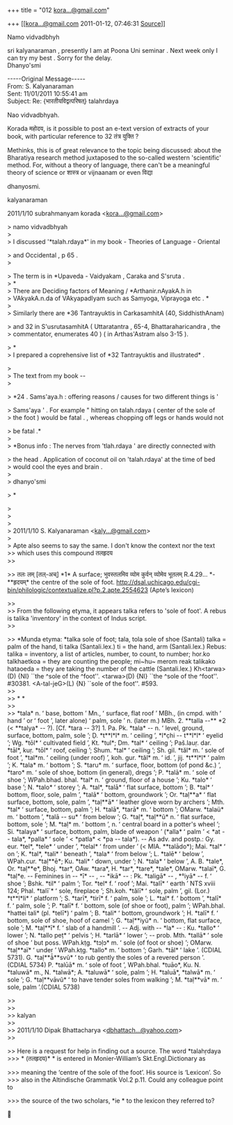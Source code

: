 +++
title = "012 kora...@gmail.com"

+++
[[kora...@gmail.com	2011-01-12, 07:46:31 [Source](https://groups.google.com/g/bvparishat/c/QqnLmPZFyqk)]]



Namo vidvadbhyh

sri kalyanaraman , presently I am at Poona Uni seminar . Next week only I can try my best . Sorry for the delay.  
Dhanyo'smi

  
-----Original Message-----  
From: S. Kalyanaraman  
Sent: 11/01/2011 10:55:41 am  
Subject: Re: {भारतीयविद्वत्परिषत्} talahrdaya

Nao vidvadbhyah.

Korada महोदय, is it possible to post an e-text version of extracts of your  
book, with particular reference to 32 तंत्र युक्ति ?

Methinks, this is of great relevance to the topic being discussed: about the  
Bharatiya research method juxtaposed to the so-called western 'scientific'  
method. For, without a theory of language, there can't be a meaningful  
theory of science or शास्त्र or vijnaanam or even विद्या

dhanyosmi.

kalyanaraman

  
2011/1/10 subrahmanyam korada \<[kora...@gmail.com]()\>

\> namo vidvadbhyah  
\>  
\> I discussed '\*talah.rdaya\*' in my book - Theories of Language - Oriental

  
\> and Occidental , p 65 .  
\>  

\> The term is in \*Upaveda - Vaidyakam , Caraka and S'sruta .  
\> \*  
\> There are Deciding factors of Meaning / \*Arthanir.nAyakA.h in  
\> VAkyakA.n.da of VAkyapadIyam such as Samyoga, Viprayoga etc . \*  
\>  
\> Similarly there are \*36 Tantrayuktis in CarkasamhitA (40, SiddhisthAnam)

  
\> and 32 in S'usrutasamhitA ( Uttaratantra , 65-4, Bhattaraharicandra , the  
\> commentator, enumerates 40 ) ( in Arthas'Astram also 3-15 ).  

\> \*  
\> I prepared a coprehensive list of \*32 Tantrayuktis and illustrated\* .

  
\>  
\> The text from my book --  
\>  

\> \*24 . Sams'aya.h : offering reasons / causes for two different things is '

  
\> Sams'aya ' . For example " hitting on talah.rdaya ( center of the sole of  
\> the foot ) would be fatal . , whereas chopping off legs or hands would not  

\> be fatal .\*  
\>  
\> \*Bonus info : The nerves from 'tlah.rdaya ' are directly connected with

  
\> the head . Application of coconut oil on 'talah.rdaya' at the time of bed  
\> would cool the eyes and brain .  
\>  
\> dhanyo'smi  

\> \*

  
\>  
\>  
\>  
\> 2011/1/10 S. Kalyanaraman \<[kaly...@gmail.com]()\>  
\>  
\> Apte also seems to say the same. I don't know the context nor the text  
\>\> which uses this compound तलहृदय  
\>\>  

\>\> तलः लम् \[तल्-अच्\] \*1\* A surface; भुवस्तलमिव व्योम कुर्वन् व्योमेव भूतलम् R.4.29… \*-\*\*हृदयम्\* the centre of the sole of foot. <http://dsal.uchicago.edu/cgi-bin/philologic/contextualize.pl?p.2.apte.2554623> (Apte’s lexicon)

  
\>\>  
\>\> From the following etyma, it appears talka refers to 'sole of foot'. A rebus is talika 'inventory' in the context of Indus script.  
\>\>  

\>\> \*Munda etyma: \*talka sole of foot; tala, tola sole of shoe (Santali) talka = palm of the hand, ti talka (Santali.lex.) ti = the hand, arm (Santali.lex.) Rebus: talika = inventory, a list of articles, number, to count, to number; hor.ko talkhaetkoa = they are counting the people; mi\~hu\~ merom reak talikako hataoeda = they are taking the number of the cattle (Santali.lex.) Kh\<tarwa>(D) {NI} \`\`the ^sole of the ^foot''. \<tarwa>(D) {NI} \`\`the ^sole of the ^foot''. #30381. \<A-tal-jeG>(L) {N} \`\`sole of the foot''. #593.  
\>\>  
\>\> \* \*  
\>\>  
\>\> \*tala\* n. ʻ base, bottom ʼ Mn., ʻ surface, flat roof ʼ MBh., (in cmpd. with ʻ hand ʼ or ʻ foot ʼ, later alone) ʻ palm, sole ʼ n. (later m.) MBh. 2. \*\*talla --\*\* \*2 (\< \*\*talya\* -- ?). \[Cf. \*tara -- 3?\] 1. Pa. Pk. \*tala\* -- n. ʻ level, ground, surface, bottom, palm, sole ʼ; Ḍ. \*t\*\*l\*l\* m. ʻ ceiling ʼ, \*l\*c̣hi -- t\*\*l\*l\* ʻ eyelid ʼ; Wg. \*tōl\* ʻ cultivated field ʼ, Kt. \*tul\*; Dm. \*tal\* ʻ ceiling ʼ; Paš.lauṛ. dar. \*tāl\*, kuṛ. \*tōl\* ʻ roof, ceiling ʼ; Shum. \*tal\* ʻ ceiling ʼ; Sh. gil. \*tăl\* m. ʻ sole of foot ʼ, \*tal\*m. ʻ ceiling (under roof) ʼ, koh. gur. \*tăl\* m. ʻ id. ʼ, jij. \*t\*\*l\*l\* ʻ palm ʼ; K. \*tala\* m. ʻ bottom ʼ; S. \*taru\* m. ʻ surface, floor, bottom (of pond &c.) ʼ, \*taro\* m. ʻ sole of shoe, bottom (in general), dregs ʼ; P. \*talā\* m. ʻ sole of shoe ʼ; WPah.bhad. bhal. \*tal\* n. ʻ ground, floor of a house ʼ; Ku. \*talo\* ʻ base ʼ; N. \*talo\* ʻ storey ʼ; A. \*tal\*, \*talā\* ʻ flat surface, bottom ʼ; B. \*tal\* ʻ bottom, floor, sole, palm ʼ, \*talā\* ʻ bottom, groundwork ʼ; Or. \*taḷ\*\*a\* ʻ flat surface, bottom, sole, palm ʼ, \*taḷ\*\*ā\* ʻ leather glove worn by archers ʼ; Mth. \*tal\* ʻ surface, bottom, palm ʼ; H. \*talā\*, \*tarā\* m. ʻ bottom ʼ; OMarw. \*talaü\* m. ʻ bottom ʼ, \*talā -- su\* ʻ from below ʼ; G. \*taḷ\*, \*taḷ\*\*ũ\* n. ʻ flat surface, bottom, sole ʼ; M. \*taḷ\* m. ʻ bottom ʼ, n. ʻ central board in a potter's wheel ʼ; Si. \*talaya\* ʻ surface, bottom, palm, blade of weapon ʼ (\*alla\* ʻ palm ʼ \< \*at -- tala\*, \*palla\* ʻ sole ʼ \< \*patla\* \< \*pa -- tala\*). -- As adv. and postp.: Gy. eur. \*tel\*, \*tele\* ʻ under ʼ, \*telal\* ʻ from under ʼ (\< MIA. \*\*talādo\*); Mai. \*tal\* ʻ on ʼ; K. \*tal\*, \*tali\* ʻ beneath ʼ, \*tala\* ʻ from below ʼ; L. \*talē\* ʻ below ʼ, WPah.cur. \*taḷ\*\*ē\*; Ku. \*tali\* ʻ down, under ʼ; N. \*tala\* ʻ below ʼ, A. B. \*tale\*, Or. \*taḷ\*\*e\*, Bhoj. \*tar\*, OAw. \*tara\*, H. \*tar\*, \*tare\*, \*tale\*, OMarw. \*talaï\*, G. \*taḷ\*e. -- Feminines in -- \*ī\* -- , -- \*ikā\* -- : Pk. \*taligā\* -- , \*°iyā\* -- f. ʻ shoe ʼ; Bshk. \*til\* ʻ palm ʼ; Tor. \*tel\* f. ʻ roof ʼ; Mai. \*talī\* ʻ earth ʼ NTS xviii 124; Phal. \*talīˊ\* ʻ sole, fireplace ʼ; Sh.koh. \*tălī\* ʻ sole, palm ʼ, gil. (Lor.) \*t\*\*l\*li\* ʻ platform ʼ; S. \*tarī\*, \*tirī\* f. ʻ palm, sole ʼ; L. \*tal\* f. ʻ bottom ʼ, \*talī\* f. ʻ palm, sole ʼ; P. \*talī\* f. ʻ bottom, sole (of shoe or foot), palm ʼ; WPah.bhal. \*hattei tali\* (pl. \*telī\*) ʻ palm ʼ; B. \*tali\* ʻ bottom, groundwork ʼ; H. \*talī\* f. ʻ bottom, sole of shoe, hoof of camel ʼ; G. \*taḷ\*\*iyũ\* n. ʻ bottom, flat surface, sole ʼ; M. \*taḷ\*\*ī\* f. ʻ slab of a handmill ʼ. -- Adj. with -- \*la\* -- : Ku. \*tallo\* ʻ lower ʼ; N. \*tallo peṭ\* ʻ pelvis ʼ; H. \*tarlā\* ʻ lower ʼ; -- prob. Mth. \*tallā\* ʻ sole of shoe ʼ but poss. WPah.kṭg. \*tɔḷɔ\* m. ʻ sole (of foot or shoe) ʼ; OMarw. \*taḷ\*\*aï\* ʻ under ʼ WPah.kṭg. \*tallo\* m. ʻ bottom ʼ; Garh. \*tāl\* ʻ lake ʼ. (CDIAL 5731). G. \*taḷ\*\*ã̄\*\*svũ\* ʻ to rub gently the soles of a revered person ʼ. (CDIAL 5734) P. \*talūā\* m. ʻ sole of foot ʼ, WPah.bhal. \*tuāo\*, Ku. N. \*taluwā\* m., N. \*talwā\*; A. \*taluwā\* ʻ sole, palm ʼ; H. \*taluā\*, \*talwā\* m. ʻ sole ʼ; G. \*taḷ\*\*vāvũ\* ʻ to have tender soles from walking ʼ; M. \*taḷ\*\*vā\* m. ʻ sole, palm ʼ.(CDIAL 5738)

  
\>\>  
\>\>  
\>\> kalyan  
\>\>  
\>\> 2011/1/10 Dipak Bhattacharya \<[dbhattach...@yahoo.com]()\>  
\>\>  

\>\> Here is a request for help in finding out a source. The word \*talahṛdaya  
\>\>\> \* (तलहृदय)\* \* is entered in Monier-William’s Skt.Engl.Dictionary as

  
\>\>\> meaning the ‘centre of the sole of the foot’. His source is ‘Lexicon’. So  
\>\>\> also in the Altindische Grammatik Vol.2 p.11. Could any colleague point to  

\>\>\> the source of the two scholars, \*ie \* to the lexicon they referred to?



